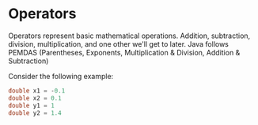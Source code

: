 # Operators
Operators represent basic mathematical operations. Addition, subtraction, division, multiplication, and one other we'll get to later. Java follows PEMDAS (Parentheses, Exponents, Multiplication & Division, Addition & Subtraction)

Consider the following example:
```java
double x1 = -0.1
double x2 = 0.1
double y1 = 1
double y2 = 1.4